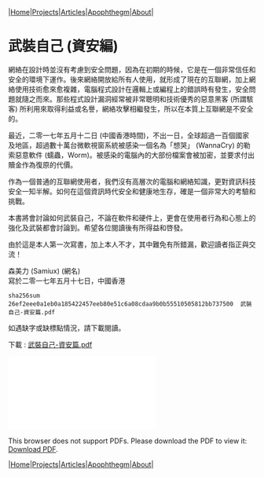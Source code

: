 |[Home](/README.md)|[Projects](/projects.md)|[Articles](/articles.md)|[Apophthegm](/apophthegm.md)|[About](/about.md)|


# **武裝自己 (資安編)**

網絡在設計時並沒有考慮到安全問題，因為在初期的時候，它是在一個非常信任和安全的環境下運作。後來網絡開放給所有人使用，就形成了現在的互聯網，加上網絡使用技術愈來愈複雜，電腦程式設計在邏輯上或編程上的錯誤時有發生，安全問題就隨之而來。那些程式設計漏洞經常被非常聰明和技術優秀的惡意黑客 (所謂駭客) 所利用來取得利益或名譽，網絡攻擊相繼發生，所以在本質上互聯網是不安全的。

最近，二零一七年五月十二日 (中國香港時間)，不出一日，全球超過一百個國家及地區，超過數十萬台微軟視窗系統被感染一個名為「想哭」 (WannaCry) 的勒索惡意軟件 (蠕蟲，Worm)。被感染的電腦內的大部份檔案會被加密，並要求付出贖金作為復原的代價。

作為一個普通的互聯網使用者，我們沒有高層次的電腦和網絡知識，更對資訊科技安全一知半解。如何在這個資訊時代安全和健康地生存，確是一個非常大的考驗和挑戰。

本書將會討論如何武裝自己，不論在軟件和硬件上，更會在使用者行為和心態上的強化及武裝都會討論到。希望各位閱讀後有所得益和啓發。

由於這是本人第一次寫書，加上本人不才，其中難免有所錯漏，歡迎讀者指正與交流！

森美力 (Samiux) (網名)  
寫於二零一七年五月十七日，中國香港

```sha256sum 26ef2eee0a1eb0a185422457eeb80e51c6a08cdaa9b0b55510505812bb737500  武裝自己-資安篇.pdf```

如遇缺字或缺標點情況，請下載閱讀。

下載 : [武裝自己-資安篇.pdf](/pdf/武裝自己-資安篇.pdf)

<object data="/pdf/武裝自己-資安篇.pdf" type="application/pdf" width="900px" height="700px">
    <embed src="/pdf/武裝自己-資安篇.pdf">
        <p>This browser does not support PDFs. Please download the PDF to view it: <a href="/pdf/武裝自己-資安篇.pdf">Download PDF</a>.</p>
</object>

|[Home](/README.md)|[Projects](/projects.md)|[Articles](/articles.md)|[Apophthegm](/apophthegm.md)|[About](/about.md)|

